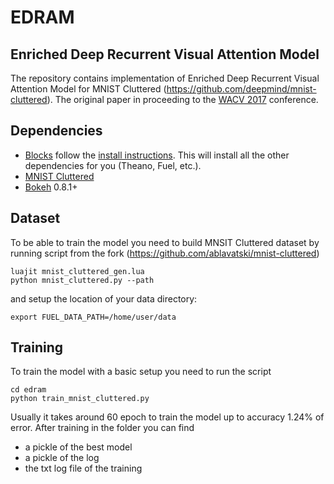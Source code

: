 # EDRAM
Enriched Deep Recurrent Visual Attention Model
-----------------------------------------------
The repository contains implementation of Enriched Deep Recurrent Visual Attention Model for MNIST Cluttered (https://github.com/deepmind/mnist-cluttered). The original paper in proceeding to the [WACV 2017](http://pamitc.org/wacv2017) conference.


Dependencies
------------
 * [Blocks](https://github.com/bartvm/blocks) follow
the [install instructions](http://blocks.readthedocs.org/en/latest/setup.html).
This will install all the other dependencies for you (Theano, Fuel, etc.).
 * [MNIST Cluttered](https://github.com/deepmind/mnist-cluttered)
 * [Bokeh](http://bokeh.pydata.org/en/latest/docs/installation.html) 0.8.1+

Dataset
----

To be able to train the model you need to build MNSIT Cluttered dataset by running script from the fork (https://github.com/ablavatski/mnist-cluttered)

	luajit mnist_cluttered_gen.lua
	python mnist_cluttered.py --path

and setup the location of your data directory:

    export FUEL_DATA_PATH=/home/user/data
	
Training
-----------------------

To train the model with a basic setup you need to run the script
	
	cd edram
	python train_mnist_cluttered.py
	
Usually it takes around 60 epoch to train the model up to accuracy 1.24% of error. After training in the folder you can find
 
 * a pickle of the best model
 * a pickle of the log
 * the txt log file of the training